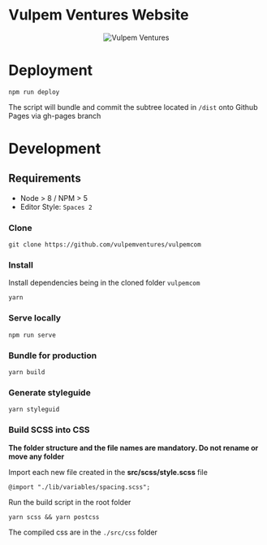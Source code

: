 # Vulpem Ventures Website

<p align="center">
  <img src="https://pbs.twimg.com/profile_images/1016986627808333824/nuk1E1au_400x400.jpg" alt="Vulpem Ventures"/>
</p>


# Deployment 


`npm run deploy`

The script will bundle and commit the subtree located in `/dist` onto Github Pages via gh-pages branch


# Development 

## Requirements

* Node > 8 / NPM > 5
* Editor Style: `Spaces 2`

### Clone

`git clone https://github.com/vulpemventures/vulpemcom`


### Install 

Install dependencies being in the cloned folder `vulpemcom`
```
yarn
```

### Serve locally

```
npm run serve
```

### Bundle for production

```
yarn build
```

### Generate styleguide

```
yarn styleguid
```

### Build SCSS into CSS

**The folder structure and the file names are mandatory. Do not rename or move any folder**


Import each new file created in the **src/scss/style.scss** file
```
@import "./lib/variables/spacing.scss";
```

Run the build script in the root folder
```
yarn scss && yarn postcss
```

The compiled css are in the `./src/css` folder


